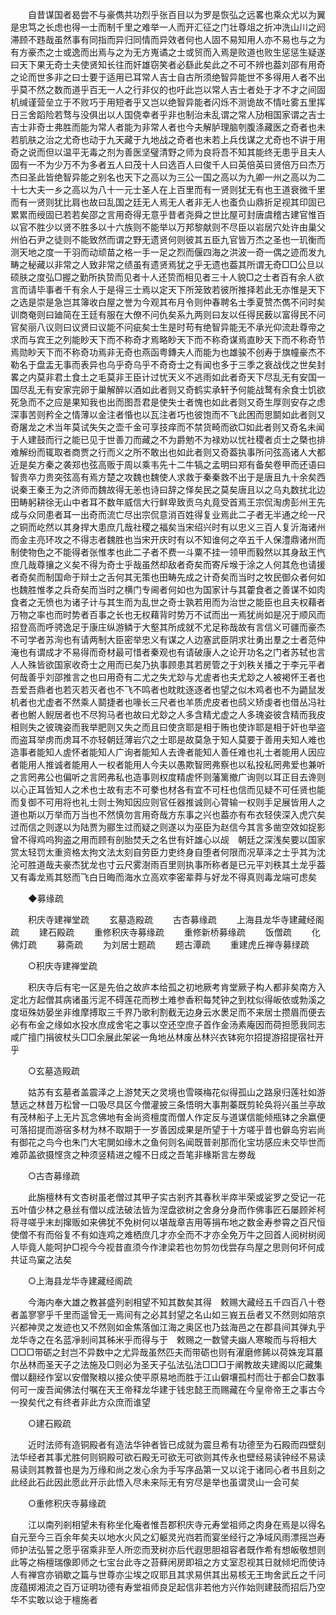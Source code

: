 <!-- { "loadSidebar": true } -->
　　自昔谋国者曷尝不与豪儁共功烈乎张百目以为罗是恢弘之远畧也乘众尤以为翼是忠笃之长虑也得一士而制千里之难举一人而开汇征之门壮尊俎之折冲洗山川之阏滞顾不韪哉虽然事有同指而异归同情而异效者何也人固不易知用人亦不易也与之为有方豪杰之士或逸而出焉与之为无方嵬谲之士或贸而入焉是败道也败生惩惩生疑遂曰天下果无奇士夫使贤知长往而奸雄窃笑者必繇此矣此之不可不辨也葢刘邵有用奇之论而世多非之曰士要于适用已耳常人吉士自古所须绝智异能世不多得用人者不出乎莫不然之数而道乎百无一人之行非仪的也吁此岂以常人吉士者处于才不才之间固机缄谨营垒立于不败巧于用短者乎又岂以绝智异能者闪烁不测诡故不情吐雾五里挥日三舍蹈险若骛与没俱出以人国侥幸者乎非也制治未乱谓之常人劢相国家谓之吉士吉士非奇士弗胜而能为常人者能为非常人者也今夫解胪理脑刳腹涤藏医之奇者也未若肌肤之治之尤奇也动于九天藏于九地战之奇者也未若上兵伐谋之尤奇也不讲于用奇之说而但以温平无毒之剂为善医坚璧清野之师为良将吾不知其能终无患乎且夫人固有一不为少万不为多者五人曰茂十人曰选百人曰俊千人曰英倍英曰贤倍万曰杰万杰曰圣此皆绝智异能之别名也天下之高以为三公一国之高以为九卿一州之高以为二十七大夫一乡之高以为八十一元士圣人在上百里而有一贤则犹无有也王道衰微千里而有一贤则犹比肩也故曰乱国之廷无人焉无人者非无人也蚉负山鼎折足视其印固已累累而绶固已若若矣邵之言用奇得无意乎昔者尧舜之世比屋可封唐虞稽古建官惟百以官不胜少以贤不胜多以十六族则不能举以万邦黎献则不尽臣以岩居穴处许由巢父州伯石尹之徒则不能致然而谓之野无遗贤何则彼其五臣九官皆万杰之圣也一玑衡而测天地之度一干羽而动顽苗之格一手一足之烈而偃四海之洪波一奇一偶之迹而发九畴之秘藏以非常之人致非常之绩虽有遗贤焉犹之乎无遗也葢其所谓无奇□□公旦以硕肤之度弘□握之勤所执贽而见者十人还贽而相见者三十人貌□之士者百有余人欲言而请毕事者千有余人于是得三士焉以定天下所笼致若彼所推择若此无亦惟是天下之选是崇是急岂其簿收白屋之誉为今观其布月令则仲春聘名士季夏赞杰儁不问时矣训商奄则曰廸简在王廷有服在大僚不问仇矣系九两则曰友以任得民薮以富得民不问官矣丽八议则曰议贤曰议能不问疵矣士生是时苟有绝智异能无不承光仰流赴尊帝之求而与宾王之列能眇天下而不称奇才焉略眇天下而不称奇谋焉直眇天下而不称奇节焉勋眇天下而不称奇功焉非无奇也燕函粤鏄夫人而能为也雄骏不创寿于旗幢豪杰不勒名于盘盂无事而表异也乌乎奇乌乎不奇奇士之有闻也多于三季之衰战伐之世矣封畧之内莫非君土食土之毛莫非王臣计过忧天义不逃雨如此者奇天下尽乱无有安国一国尽乱无有安家完卵于巢解醉以酒如此者则又奇鹤实承轩予何能战鹜有余食士饥欲死急而不之应是果知我也出而图吾君是使失士者愧也如此者则又奇生厚则安存之虑深事苦则矜全之情薄以金注者惛也以瓦注者巧也彼饱而不飞此困而思鬬如此者则又奇屠龙之术当年莫试失矢之壶千金可享技痒而不禁货畸而欲□如此者则又奇名未闻于人建鼓而行之能已见于世善刀而藏之不为爵勉不为禄劝以忧社稷者贞士之槩也排难解纷而辄取者商贾之行而义之所不敢出也如此者则又奇葢执事所问弦高诸人大都近是矣方秦之袭郑也弦高贩于周以乘韦先十二牛犒之孟明曰郑有备矣卷甲而还语曰智贵卒力贵突弦高有焉方楚之攻魏也魏使人求救于秦秦救不出于是唐且九十余矣西说秦王秦王为之济师而魏故得无恙也诗曰辞之怿矣民之莫矣唐且以之乌丸数扰北边田畴躬耕徐无山中者耳不数年威信大行鲜卑致贡乌丸竟受首焉王宗侃淘虏彭州王先成与众同患者耳一出奇而流亡尽出宗侃意消百姓得复业焉此二子者无半通之纶一尺之铜而屹然以其身捍大患庶几哉社稷之福矣当宋绍兴时有以忠义三百人复沂海诸州而金主亮环攻之不得志者魏胜也当宋开庆时有以不知谁何之卒五千人保澧鼎诸州而制使物色之不能得者张惟孝也此二子者不费一斗粟不挂一领甲而毅然以其身敌王忾庶几哉尊攘之义矣不得为奇士乎哉虽然却敌者奇矣而寄斥堠于涂之人何其危也请援者奇矣而制国命于辩士之舌何其无策也田畴先成之计奇矣而当时之牧民御众者何如也魏胜惟孝之兵奇矣而当时之横门专阃者何如也为国家计与其藿食者之善谋不如肉食者之无愤也为诸子计与其生而为乱世之奇士孰若用而为治世之能臣也且夫权藉者万物之率也而时势者百事之长也无权藉背时势万不试而出一焉犹尚如是况于顺风而招登高而呼骋逸足于康庄纵游鳞于大壑其所成就不尤足称哉故有言信义可疆而豪杰不可学者苏洵也有请两制大臣密举忠义有谋之人边塞武臣阴求壮勇出羣之士者范仲淹也有谓成才不易得而奇材最可惜者秦观也有请破康人之论开功名之门者苏轼也言人人殊皆欲国家收奇士之用而已矣乃执事顾患其若房管之于刘秩关播之于李元平者何哉善乎刘邵推言之也曰用奇有二尤之失尤玅与尤虗者也夫尤玅之人被褐怀王者也吾爱吾鼎者也若灭若灭者也不飞不鸣者也眈眈逐逐者也望之似木鸡者也不为鼯鼠发机者也尤虚者不然乘人鬬捷者也喙长三尺者也羊质虎皮者也鸱义矫虔者也借丛冯社者也鲋人鲵居者也不尽狗马者也故曰尤玅之人多含精尤虚之人多瑰姿彼含精而我皮相则失之彼瑰姿而我举肥则又失之而且曰使贪耶是相于贿也使诈耶是相于奸也举盗而盗耳举虏而虏耳不亦轻朝廷薄岩穴之士耶是故莫急于知人莫要于善用夫知人难也造事者能知人虗怀者能知人广询者能知人去谗者能知人善任难也礼士者能用人因应者能用人推诚者能用人一权者能用人今夫以愚欺智罔弗察也以私投私罔弗爱也兼听之言罔弗公也偏听之言罔弗私也造事则权度精虗怀则藩篱撤广询则以耳正目去谗则以心正耳皆知人之术也士故有志不可豢也材各有宜不可枉也信而见疑不可任贤也能而复御不可用将也礼士则士殉知因应则官任器推诚则心膂输一权则手足展皆用人之道也斯以万举而万当也不然慎勿言用奇哉方东事之兴也葢亦有布衣轻侠深入虎穴矣过而信之则遂以为陆贾为郦生过而疑之则遂以为巫臣为赵信今其言多凿空效如捉影曾不得鸡呜狗盗之用而顾有剖胎焚夭之名世有奸雄心以觇　朝廷之深浅矣要以国家赏太轻罚太重资格太拘文法太刻自劳臣力吏终身自堕者何限而况草泽之士乎其为沈沦可胜道哉夫豪杰犹龙也寸云尺雾澍雨百里则执事所称者是已元平刘秩其土龙乎葢又有毒龙焉其怒而飞白日晦而海水立高欢李密辈莽与好龙不得真则毒龙端可虑矣 

　　◆募缘疏 

　　积庆寺建禅堂疏 
　　玄墓造殿疏 
　　古杏募缘疏 
　　上海县龙华寺建藏经阁疏 
　　建石殿疏 
　　重修积庆寺募缘疏 
　　重修新桥募缘疏 
　　饭僧疏 
　　化佛灯疏 
　　募斋疏 
　　为刘居士题疏 
　　题古潭疏 
　　重建虎丘禅寺募绿疏 

　　○积庆寺建禅堂疏 

　　积庆寺后有宅一区是先伯之故庐本给孤之初地厥考肯堂厥子构人都非矣南方入定北方起僧其病诸虽污泥不碍莲花而秽土难参香积每梵钟之到枕似得皈依或勃溪之度垣殊妨晏坐非维摩搏取三千界乃歌利割截无边身云水褁足而不来居士攒眉而便去必有布金之缘如水投水庶成舍宅之事以空还空庶子首作金汤素庵因而荷担愿我同志咸广擅门捐彼杖头□□余展此架裟一角地丛林废丛林兴衣钵宛尔招提游招提宿社开乎 

　　○玄墓造殿疏 

　　姑苏有玄墓者盖震泽之上游梵天之灵境也雪暎梅花似得孤山之路泉归莲社如游慧远之林昔万松曾一口吸尽具区今僧灌披三条悟明大事荆蓁既剪轮奂将兴虽兰亭故有茂林船子上无片瓦念佛地有金尚资檀度而僧人作定反与道谋信能倾瓶钵之余嬴便可落招提而游宿多材为林不取期于一岁善因成果是所望于十方嗟乎昔也僻岛穷岩尚有御花之鸟今也朱门大宅閴如缘木之鱼何则名闻既普剎那而化宝坊感应未交毕世而难茆盖欲摄悭贪之种须竖精进之幢不日成之吾笔非椽斯言左劵哉 

　　○古杏募缘疏 

　　此旃檀林有文杏树虽老僧过其甲子实古剎齐其春秋半瘁半荣或娑罗之受记一花五叶值少林之悬丝有僧以成法破法皆为涅盘欲树之舍身分身而作佛事匠石屡顾斧柯将寻嗟乎末刦撺贩如来佛犹不免树何以堪哉章吉用等捐布地之数金寿参霄之百尺恒使僧不有而俗复不有如连鸡之难栖庶几才亦全而不才亦全免万牛之回首人阅树树阅人毕竟人能呵护□视今今视昔直须今作津梁若也勿剪勿伐尝存鸟屋之思则何坏何成共证鸟窠之法矣 

　　○上海县龙华寺建藏经阁疏 

　　今海内奉大雄之教甚盛列剎相望不知其数矣其得　敕赐大藏经五千四百八十卷者盖寥寥乎千里而遥曾无一焉间有之必其封望之名山如三峩五岳者又不然则如陪京兴都神灵之发迹也又不然则如金焦落伽江海之奥区也乃兹海邑之在郡县间其弹丸乎龙华寺之在名蓝凈剎间其秭米乎而得与于　敕赐之一数譬夫幽人寒畯而与将相大□□□带砺之封岂不异数中之尤异哉虽然匹夫而带砺也则有濯磨修餙以荷姝宠耳蕞尔丛林而圣天子之法施及□则必为圣天子弘法弘法□□□于阐教故夫建阁以庀藏集僧以翻经作室以安僧聚粮以接众使平原易地而胜于江山僻壤孤村而壮于都会□数事何可一废吾闻佛法付嘱在天王帝释龙华建于钱忠懿王而赐藏在今皇帝帝王之事古今一揆矣代之有终者非此方众庶而谁望 

　　○建石殿疏 

　　近时法师有造铜殿者有造法华钟者皆已成就为震旦希有功德至为石殿而四壁刻法华经者其事尤胜何则铜殿可欲石殿无可欲无可欲则其传永也壁经易读钟经不易读易读则其教普也是为万缘和尚之发心余为手写序品第一又以诧于诸同心者书且刻之此经此石此因此愿此开示此悟入尽未来际无有穷尽是举也虽谓灵山一会可矣 

　　○重修积庆寺募缘疏 

　　江以南列剎相望未有称坐化庵者惟吾郡积庆寺元寿堂祖师之肉身在焉是以得名自元至今三百余年矣夫以地水火风之幻躯灵光岿若而宴坐经行之净域风雨漂摇岂寿师护法弘誓之愿乎宿乘非至人所恋而茇树亦后代遐思胆祖容者既作希有想皈敬想则此等之栴檀瑞像即师之七宝台此寺之苔藓闲房即祖之方丈室忍视其日就倾圯而使诗人有禅宫亦销歇之篇与世尊亦尘埃之叹耶且其求易供其出易核无王珣舍武丘之千问庞蕴掷湘流之百万证明功德有寿堂祖师良足起信非若他方兴作始则建鼓而招后乃空华不实敢以谂于檀施者 

